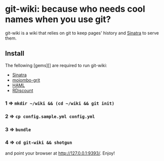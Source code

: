git-wiki: because who needs cool names when you use git?
========================================================

git-wiki is a wiki that relies on git to keep pages' history
and [Sinatra][] to serve them.

Install
-------

The fellowing [gems][] are required to run git-wiki:

- [Sinatra][]
- [mojombo-grit][]
- [HAML][]
- [RDiscount][]

### 1 => `mkdir ~/wiki && (cd ~/wiki && git init)`
### 2 => `cp config.sample.yml config.yml`
### 3 => `bundle`
### 4 => `cd git-wiki && shotgun`

and point your browser at <http://127.0.0.1:9393/>. Enjoy!

  [Sinatra]: http://www.sinatrarb.com
  [mojombo-grit]: http://github.com/mojombo/grit
  [HAML]: http://haml.hamptoncatlin.com
  [RDiscount]: http://github.com/rtomayko/rdiscount
  [WiGit]: http://el-tramo.be/software/wigit

